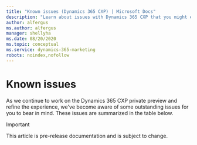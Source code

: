 ```yaml
---
title: "Known issues (Dynamics 365 CXP) | Microsoft Docs"
description: "Learn about issues with Dynamics 365 CXP that you might experience during private preview and how to work around them."
author: alfergus
ms.author: alfergus
manager: shellyha
ms.date: 08/20/2020
ms.topic: conceptual
ms.service: dynamics-365-marketing
robots: noindex,nofollow
---
```


# Known issues

As we continue to work on the Dynamics 365 CXP private preview and refine the experience, we've become aware of some outstanding issues for you to bear in mind. These issues are summarized in the table below.

> [!IMPORTANT]
> This article is pre-release documentation and is subject to change.